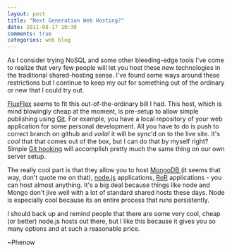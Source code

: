 ```yaml
---
layout: post
title: "Next Generation Web Hosting?"
date: 2011-08-17 10:38
comments: true
categories: web blog
---
```


As I consider trying NoSQL and some other bleeding-edge tools I've come to realize that very few people will let you host these new technologies in the traditional shared-hosting sense. I've found some ways around these restrictions but I continue to keep my out for something out of the ordinary or new that I could try out. 

[FluxFlex](https://www.fluxflex.com/) seems to fit this out-of-the-ordinary bill I had. This host, which is mind blowingly cheap at the moment, is pre-setup to allow simple publishing using [Git](http://git-scm.com). For example, you have a local repository of your web application for some personal development. All you have to do is push to correct branch on github and _voila!_ it will be sync'd on to the live site. It's _cool_ that that comes out of the box, but I can do that by myself right? Simple [Git hooking](http://www.kernel.org/pub/software/scm/git/docs/githooks.html) will accomplish pretty much the same thing on our own server setup. 

The really cool part is that they allow you to host [MongoDB ](http://www.mongodb.org/)(it seems that way, don't quote me on that), [node.js](http://nodejs.org/) applications, [RoR](http://rubyonrails.org/) applications - you can host almost anything. It's a big deal because things like node and Mongo don't jive well with a lot of standard shared hosts these days. Node is especially cool because its an entire process that runs persistently. 

I should back up and remind people that there are some very cool, cheap (or better) node.js hosts out there, but I like this because it gives you so many options and at such a reasonable price.

~Phenow

